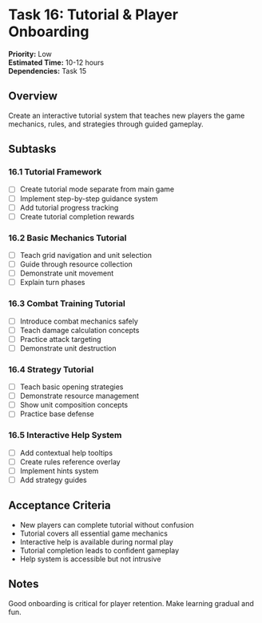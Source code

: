 # Task 16: Tutorial & Player Onboarding

**Priority:** Low  
**Estimated Time:** 10-12 hours  
**Dependencies:** Task 15  

## Overview
Create an interactive tutorial system that teaches new players the game mechanics, rules, and strategies through guided gameplay.

## Subtasks

### 16.1 Tutorial Framework
- [ ] Create tutorial mode separate from main game
- [ ] Implement step-by-step guidance system
- [ ] Add tutorial progress tracking
- [ ] Create tutorial completion rewards

### 16.2 Basic Mechanics Tutorial
- [ ] Teach grid navigation and unit selection
- [ ] Guide through resource collection
- [ ] Demonstrate unit movement
- [ ] Explain turn phases

### 16.3 Combat Training Tutorial
- [ ] Introduce combat mechanics safely
- [ ] Teach damage calculation concepts
- [ ] Practice attack targeting
- [ ] Demonstrate unit destruction

### 16.4 Strategy Tutorial
- [ ] Teach basic opening strategies
- [ ] Demonstrate resource management
- [ ] Show unit composition concepts
- [ ] Practice base defense

### 16.5 Interactive Help System
- [ ] Add contextual help tooltips
- [ ] Create rules reference overlay
- [ ] Implement hints system
- [ ] Add strategy guides

## Acceptance Criteria
- New players can complete tutorial without confusion
- Tutorial covers all essential game mechanics
- Interactive help is available during normal play
- Tutorial completion leads to confident gameplay
- Help system is accessible but not intrusive

## Notes
Good onboarding is critical for player retention. Make learning gradual and fun.